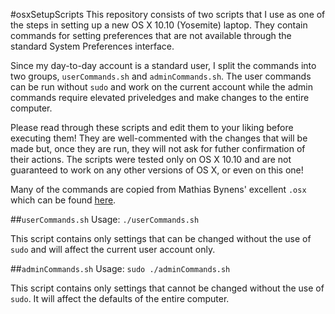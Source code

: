 #osxSetupScripts
This repository consists of two scripts that I use as one of the steps in setting up a new OS X 10.10 (Yosemite) laptop. They contain commands for setting preferences that are not available through the standard System Preferences interface.

Since my day-to-day account is a standard user, I split the commands into two groups, `userCommands.sh` and `adminCommands.sh`. The user commands can be run without `sudo` and work on the current account while the admin commands require elevated priveledges and make changes to the entire computer.

Please read through these scripts and edit them to your liking before executing them! They are well-commented with the changes that will be made but, once they are run, they will not ask for futher confirmation of their actions. The scripts were tested only on OS X 10.10 and are not guaranteed to work on any other versions of OS X, or even on this one!

Many of the commands are copied from Mathias Bynens' excellent `.osx` which can be found [here](https://github.com/mathiasbynens/dotfiles/blob/master/.osx).

##`userCommands.sh`
Usage: `./userCommands.sh`

This script contains only settings that can be changed without the use of `sudo` and will affect the current user account only.

##`adminCommands.sh`
Usage: `sudo ./adminCommands.sh`

This script contains only settings that cannot be changed without the use of `sudo`. It will affect the defaults of the entire computer.
